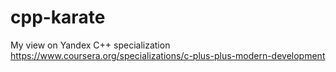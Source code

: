 # cpp-karate
My view on Yandex C++ specialization https://www.coursera.org/specializations/c-plus-plus-modern-development

